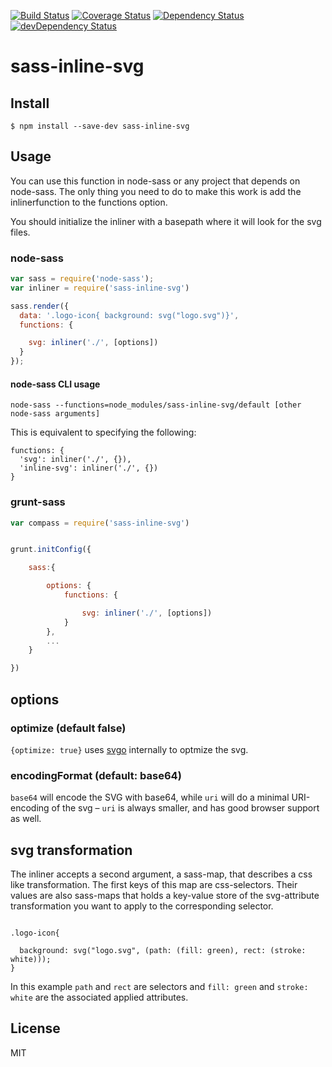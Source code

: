 [![Build Status](https://travis-ci.org/haithembelhaj/sass-inline-svg.svg)](https://travis-ci.org/haithembelhaj/sass-inline-svg)
[![Coverage Status](https://coveralls.io/repos/github/haithembelhaj/sass-inline-svg/badge.svg?branch=master)](https://coveralls.io/github/haithembelhaj/sass-inline-svg?branch=master)
[![Dependency Status](https://david-dm.org/haithembelhaj/sass-inline.svg)](https://david-dm.org/haithembelhaj/sass-inline-svg)
[![devDependency Status](https://david-dm.org/haithembelhaj/sass-inline-svg/dev-status.svg)](https://david-dm.org/haithembelhaj/sass-inline-svg#info=devDependencies)
# sass-inline-svg

## Install

```
$ npm install --save-dev sass-inline-svg
```


## Usage

You can use this function in node-sass or any project that depends on node-sass.
The only thing you need to do to make this work is add the inlinerfunction to the functions option.

You should initialize the inliner with a basepath where it will look for the svg files.

### node-sass

```js
var sass = require('node-sass');
var inliner = require('sass-inline-svg')

sass.render({
  data: '.logo-icon{ background: svg("logo.svg")}',
  functions: {

    svg: inliner('./', [options])
  }
});
```

#### node-sass CLI usage

```
node-sass --functions=node_modules/sass-inline-svg/default [other node-sass arguments]
```

This is equivalent to specifying the following:

```
functions: {
  'svg': inliner('./', {}),
  'inline-svg': inliner('./', {})
}
```

### grunt-sass


```js
var compass = require('sass-inline-svg')


grunt.initConfig({

    sass:{

        options: {
            functions: {

                svg: inliner('./', [options])
            }
        },
        ...
    }

})
```

## options

### optimize (default false)

`{optimize: true}` uses [svgo](https://github.com/svg/svgo) internally to optmize the svg.

### encodingFormat (default: base64)

`base64` will encode the SVG with base64, while `uri` will do a minimal URI-encoding of the svg – `uri` is always smaller, and has good browser support as well.

## svg transformation

The inliner accepts a second argument, a sass-map, that describes a css like transformation. The first keys of this map are css-selectors. Their values are also sass-maps that holds a key-value store of the svg-attribute transformation you want to apply to the corresponding selector.
```

.logo-icon{

  background: svg("logo.svg", (path: (fill: green), rect: (stroke: white)));
}

```

In this example `path` and `rect` are selectors and `fill: green` and `stroke: white` are the associated applied attributes.

## License

MIT
